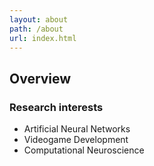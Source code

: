 ```yaml
---
layout: about
path: /about
url: index.html
---
```


## Overview


### Research interests
* Artificial Neural Networks
* Videogame Development
* Computational Neuroscience
